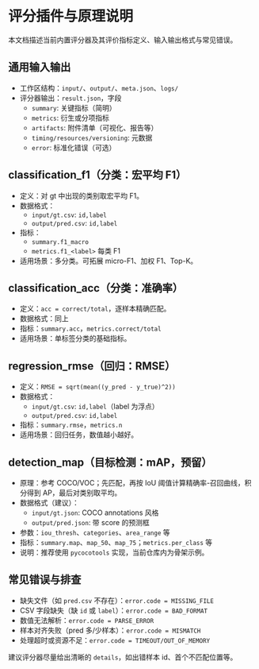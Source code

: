 # 评分插件与原理说明

本文档描述当前内置评分器及其评价指标定义、输入输出格式与常见错误。

## 通用输入输出

- 工作区结构：`input/`、`output/`、`meta.json`、`logs/`
- 评分器输出：`result.json`，字段
  - `summary`: 关键指标（简明）
  - `metrics`: 衍生或分项指标
  - `artifacts`: 附件清单（可视化、报告等）
  - `timing/resources/versioning`: 元数据
  - `error`: 标准化错误（可选）

## classification_f1（分类：宏平均 F1）

- 定义：对 gt 中出现的类别取宏平均 F1。
- 数据格式：
  - `input/gt.csv`: `id,label`
  - `output/pred.csv`: `id,label`
- 指标：
  - `summary.f1_macro`
  - `metrics.f1_<label>` 每类 F1
- 适用场景：多分类。可拓展 micro-F1、加权 F1、Top-K。

## classification_acc（分类：准确率）

- 定义：`acc = correct/total`，逐样本精确匹配。
- 数据格式：同上
- 指标：`summary.acc`，`metrics.correct/total`
- 适用场景：单标签分类的基础指标。

## regression_rmse（回归：RMSE）

- 定义：`RMSE = sqrt(mean((y_pred - y_true)^2))`
- 数据格式：
  - `input/gt.csv`: `id,label`（label 为浮点）
  - `output/pred.csv`: `id,label`
- 指标：`summary.rmse`，`metrics.n`
- 适用场景：回归任务，数值越小越好。

## detection_map（目标检测：mAP，预留）

- 原理：参考 COCO/VOC；先匹配，再按 IoU 阈值计算精确率-召回曲线，积分得到 AP，最后对类别取平均。
- 数据格式（建议）：
  - `input/gt.json`: COCO annotations 风格
  - `output/pred.json`: 带 score 的预测框
- 参数：`iou_thresh`、`categories`、`area_range` 等
- 指标：`summary.map`、`map_50`、`map_75`；`metrics.per_class` 等
- 说明：推荐使用 `pycocotools` 实现，当前仓库内为骨架示例。

## 常见错误与排查

- 缺失文件（如 `pred.csv` 不存在）：`error.code = MISSING_FILE`
- CSV 字段缺失（缺 `id` 或 `label`）：`error.code = BAD_FORMAT`
- 数值无法解析：`error.code = PARSE_ERROR`
- 样本对齐失败（pred 多/少样本）：`error.code = MISMATCH`
- 处理超时或资源不足：`error.code = TIMEOUT/OUT_OF_MEMORY`

建议评分器尽量给出清晰的 `details`，如出错样本 id、首个不匹配位置等。
